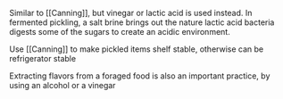 Similar to [[Canning]], but vinegar or lactic acid is used instead. In fermented pickling, a salt brine brings out the nature lactic acid bacteria digests some of the sugars to create an acidic environment.

Use [[Canning]] to make pickled items shelf stable, otherwise can be refrigerator stable

Extracting flavors from a foraged food is also an important practice, by using an alcohol or a vinegar
